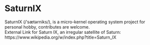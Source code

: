 SaturnIX
========
<pr>
SaturnIX (/ˈsætərniks/), is a micro-kernel operating system project for personal hobby, contributes are welcome.<br>
External Link for Saturn IX, an irregular satellite of Saturn:<br>
https://www.wikipedia.org/w/index.php?title=Saturn_IX
  <pr>
